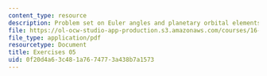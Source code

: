 ```yaml
---
content_type: resource
description: Problem set on Euler angles and planetary orbital elements.
file: https://ol-ocw-studio-app-production.s3.amazonaws.com/courses/16-346-astrodynamics-fall-2008/0f20d4a63c481a7674773a438b7a1573_ex_05.pdf
file_type: application/pdf
resourcetype: Document
title: Exercises 05
uid: 0f20d4a6-3c48-1a76-7477-3a438b7a1573
---
```

